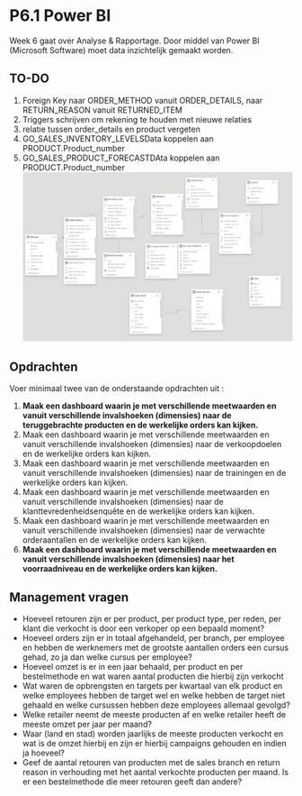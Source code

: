 # P6.1 Power BI

Week 6 gaat over Analyse & Rapportage. Door middel van Power BI (Microsoft Software) moet data inzichtelijk gemaakt worden. 

## TO-DO
1. Foreign Key naar ORDER_METHOD vanuit ORDER_DETAILS, naar RETURN_REASON vanuit RETURNED_ITEM
2. Triggers schrijven om rekening te houden met nieuwe relaties
3. relatie tussen order_details en product vergeten
4. GO_SALES_INVENTORY_LEVELSData koppelen aan PRODUCT.Product_number
5. GO_SALES_PRODUCT_FORECASTDAta koppelen aan PRODUCT.Product_number
![Power BI tabel-relaties](../Assets//Week%206/Schermafbeelding%202024-03-18%20154238.png)

## Opdrachten

Voer minimaal twee van de onderstaande opdrachten uit : 

1. **Maak een dashboard waarin je met verschillende meetwaarden en vanuit verschillende invalshoeken (dimensies) naar de teruggebrachte producten en de werkelijke orders kan kijken.**
2. Maak een dashboard waarin je met verschillende meetwaarden en vanuit verschillende invalshoeken (dimensies) naar de verkoopdoelen en de werkelijke orders kan kijken.
3. Maak een dashboard waarin je met verschillende meetwaarden en vanuit verschillende invalshoeken (dimensies) naar de trainingen en de werkelijke orders kan kijken.
4. Maak een dashboard waarin je met verschillende meetwaarden en vanuit verschillende invalshoeken (dimensies) naar de klanttevredenheidsenquête en de werkelijke orders kan kijken.
5. Maak een dashboard waarin je met verschillende meetwaarden en vanuit verschillende invalshoeken (dimensies) naar de verwachte orderaantallen en de werkelijke orders kan kijken.
6. **Maak een dashboard waarin je met verschillende meetwaarden en vanuit verschillende invalshoeken (dimensies) naar het voorraadniveau en de werkelijke orders kan kijken.**

## Management vragen
- Hoeveel retouren zijn er per product, per product type, per reden, per klant  die verkocht is door een verkoper op een bepaald moment? 
- Hoeveel orders zijn er in totaal afgehandeld, per branch, per employee en hebben de werknemers met de grootste aantallen orders een cursus gehad, zo ja dan welke cursus per employee? 
- Hoeveel omzet is er in een jaar behaald, per product en per bestelmethode en wat waren  aantal producten die hierbij zijn verkocht  
- Wat waren de opbrengsten en targets per kwartaal van elk product en welke employees hebben de target wel en welke hebben de target niet gehaald en welke cursussen hebben deze employees allemaal gevolgd? 
- Welke retailer neemt de meeste producten af en welke retailer heeft de meeste omzet per jaar per maand? 
- Waar (land en stad) worden jaarlijks de meeste producten verkocht en wat is de omzet hierbij en zijn er hierbij campaigns gehouden en indien ja hoeveel? 
- Geef de aantal retouren van producten met de sales branch en return reason in verhouding met het aantal verkochte producten per maand. Is er een bestelmethode die meer retouren geeft dan andere? 
